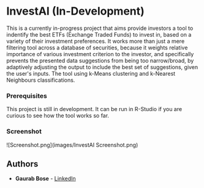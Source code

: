  # InvestAI (In-Development)

This is a currently in-progress project that aims provide investors a tool to indentify the best ETFs (Exchange Traded Funds) to invest in, based on a variety of their investment preferences. It works more than just a mere filtering tool across a database of securities, because it weights relative importance of various investment criterion to the investor, and specifically prevents the presented data suggestions from being too narrow/broad, by adaptively adjusting the output to include the best set of suggestions, given the user's inputs. The tool using k-Means clustering and k-Nearest Neighbours classifications.


### Prerequisites

This project is still in development. It can be run in R-Studio if you are curious to see how the tool works so far.


### Screenshot

![Screenshot.png](images/InvestAI Screenshot.png)

## Authors

* **Gaurab Bose** - [LinkedIn](https://www.linkedin.com/in/gbose)
